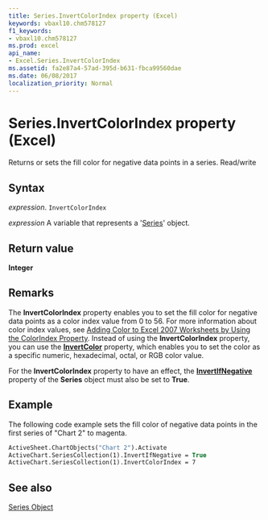 ```yaml
---
title: Series.InvertColorIndex property (Excel)
keywords: vbaxl10.chm578127
f1_keywords:
- vbaxl10.chm578127
ms.prod: excel
api_name:
- Excel.Series.InvertColorIndex
ms.assetid: fa2e87a4-57ad-395d-b631-fbca99560dae
ms.date: 06/08/2017
localization_priority: Normal
---
```



# Series.InvertColorIndex property (Excel)

Returns or sets the fill color for negative data points in a series. Read/write


## Syntax

_expression_. `InvertColorIndex`

_expression_ A variable that represents a '[Series](Excel.Series(object).md)' object.


## Return value

 **Integer**


## Remarks

The  **InvertColorIndex** property enables you to set the fill color for negative data points as a color index value from 0 to 56. For more information about color index values, see [Adding Color to Excel 2007 Worksheets by Using the ColorIndex Property](https://msdn.microsoft.com/library/cc296089.aspx). Instead of using the  **InvertColorIndex** property, you can use the **[InvertColor](Excel.Series.InvertColor.md)** property, which enables you to set the color as a specific numeric, hexadecimal, octal, or RGB color value.

For the  **InvertColorIndex** property to have an effect, the **[InvertIfNegative](Excel.Series.InvertIfNegative.md)** property of the **Series** object must also be set to **True**.


## Example

The following code example sets the fill color of negative data points in the first series of "Chart 2" to magenta.


```vb
ActiveSheet.ChartObjects("Chart 2").Activate 
ActiveChart.SeriesCollection(1).InvertIfNegative = True 
ActiveChart.SeriesCollection(1).InvertColorIndex = 7
```


## See also


[Series Object](Excel.Series(object).md)

